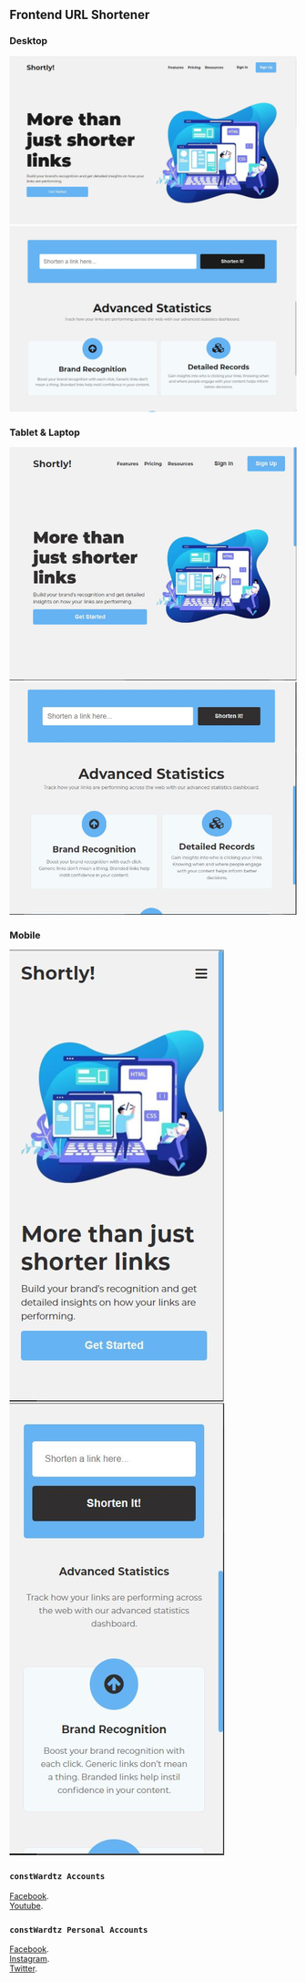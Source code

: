 ## Frontend URL Shortener

### Desktop
![Screen shot](/assets/screenshot1.JPG)
![Screen shot](/assets/screenshot2.JPG)

### Tablet & Laptop
![Screen shot](/assets/screenshot5.JPG)
![Screen shot](/assets/screenshot6.JPG)

### Mobile
![Screen shot](/assets/screenshot3.JPG)
![Screen shot](/assets/screenshot4.JPG)

### `constWardtz Accounts`

[Facebook](https://wwww.facebook.com/constWardtz). <br />
[Youtube](https://wwww.youtube.com/constWardtz).


### `constWardtz Personal Accounts`
[Facebook](https://wwww.facebook.com/wardvisual). <br />
[Instagram](https://wwww.instagram.com/wardvisual). <br />
[Twitter](https://wwww.twitter.com/wardvisual). 

